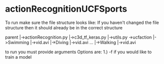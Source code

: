# actionRecognitionUCFSports

To run make sure the file structure looks like:
If you haven't changed the file structure then it should already be in the correct structure

parent
    |->actionRecognition.py
    |->c3d_tf_keras.py
    |->utils.py
    ->ucfaction
        |->Swimming
            |->vid.avi
        |->Diving
            |->vid.avi
        ...
        |->Walking
            |->vid.avi

to run you must provide arguments
Options are:
1.) -f if you would like to train a model
